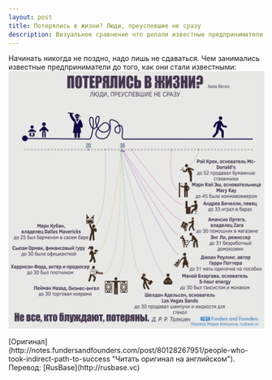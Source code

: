 ```yaml
---
layout: post
title: Потерялись в жизни? Люди, преуспевшие не сразу
description: Визуальное сравнение что делали известные предприниматели до того, как они стали известными.
---
```


Начинать никогда не поздно, надо лишь не сдаваться. Чем занимались известные предприниматели до того, как они стали известными:
![Потерялись в жизни? Люди, преуспевшие не сразу - инфографика](/img/poterjalis-v-zhizni.jpg)
<p class="credits">[Оригинал](http://notes.fundersandfounders.com/post/80128267951/people-who-took-indirect-path-to-success "Читать оригинал на английском"). Перевод: [RusBase](http://rusbase.vc)</p>